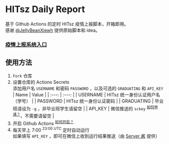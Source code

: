 # HITsz Daily Report

基于 Github Actions 的定时 HITsz 疫情上报脚本，开箱即用。  
感谢 [@JellyBeanXiewh](https://github.com/JellyBeanXiewh/) 提供原始脚本和 idea。

### [疫情上报系统入口](http://xgsm.hitsz.edu.cn/zhxy-xgzs/xg_mobile/xs/yqxx)

## 使用方法

1. `Fork` 仓库
2. 设置仓库的 Actions Secrets  
   添加用户名 `USERNAME` 和密码 `PASSWORD` ，以及可选的 `GRADUATING` 和 `API_KEY`
   | Name | Value |
   | :---: | :---: |
   | USERNAME | HITsz 统一身份认证用户名 （学号） |
   | PASSWORD | HITsz 统一身份认证密码 |
   | GRADUATING | 毕业班请设为 `-g` ，非毕业班学生请留空 |
   | API_KEY | 微信推送的 `sckey` <sup>[如何申请？](http://sc.ftqq.com/?c=wechat&a=bind)</sup>，不需要请留空 |
3. 开启 Github Actions <sup>[如何开启？](./how-to-enable-actions)</sup>
4. 每天早上 7:00 <sup>23:00 UTC</sup> 定时自动运行  
   如果填写 `API_KEY` ，即可在微信上收到运行结果推送（由 [Server 酱](http://sc.ftqq.com/) 提供）

